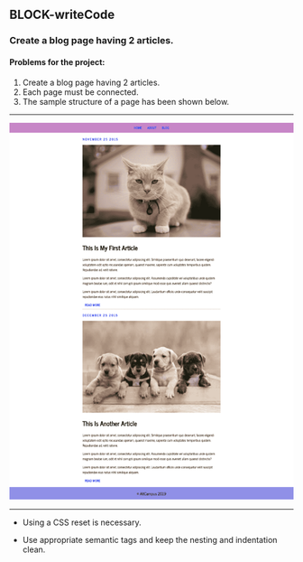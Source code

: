 ## BLOCK-writeCode

### Create a blog page having 2 articles.

#### Problems for the project:

1. Create a blog page having 2 articles.
2. Each page must be connected.
3. The sample structure of a page has been shown below.

---

![alt text](https://raw.githubusercontent.com/suraj122/AC-STYLE-images/master/html-css/ex3.png)

---

- Using a CSS reset is necessary.

- Use appropriate semantic tags and keep the nesting and indentation clean.
